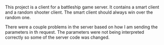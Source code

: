 This project is a client for a battleship game server. It contains a smart client and a random shooter client. The smart client should always win over the random one.

There were a couple problems in the server based on how I am sending the parameters in th request. The parameters were not being interpreted correctly so some of the server code was changed.
